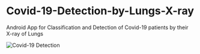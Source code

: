 # Covid-19-Detection-by-Lungs-X-ray
Android App for Classification and Detection of Covid-19 patients by their X-ray of Lungs

![Covid-19 Detection](https://user-images.githubusercontent.com/37294597/82539078-6a458100-9b6a-11ea-9c03-556ace8dc10f.gif)
